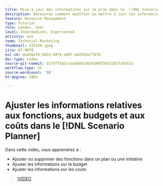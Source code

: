 ```yaml
---
title: Mise à jour des informations sur le plan dans le  [!DNL Scenario Planner]
description: Découvrez comment modifier ou mettre à jour les informations relatives aux fonctions, budgets ou aux coûts après la création d’un plan ou d’une initiative dans le  [!DNL Scenario Planner].
feature: Resource Management
type: Tutorial
role: Leader, User
level: Intermediate, Experienced
activity: use
team: Technical Marketing
thumbnail: 335320.jpeg
jira: KT-9078
exl-id: da426ef6-5033-4974-a897-e82563a776f6
doc-type: video
source-git-commit: d17df7162ccaab6b62db34209f50131927c0a532
workflow-type: ht
source-wordcount: '58'
ht-degree: 100%

---
```


# Ajuster les informations relatives aux fonctions, aux budgets et aux coûts dans le [!DNL Scenario Planner]

Dans cette vidéo, vous apprendrez à :

* Ajouter ou supprimer des fonctions dans un plan ou une initiative
* Ajuster les informations sur le budget
* Ajuster les informations sur les coûts

>[!VIDEO](https://video.tv.adobe.com/v/335320/?quality=12&learn=on&enablevpops)
